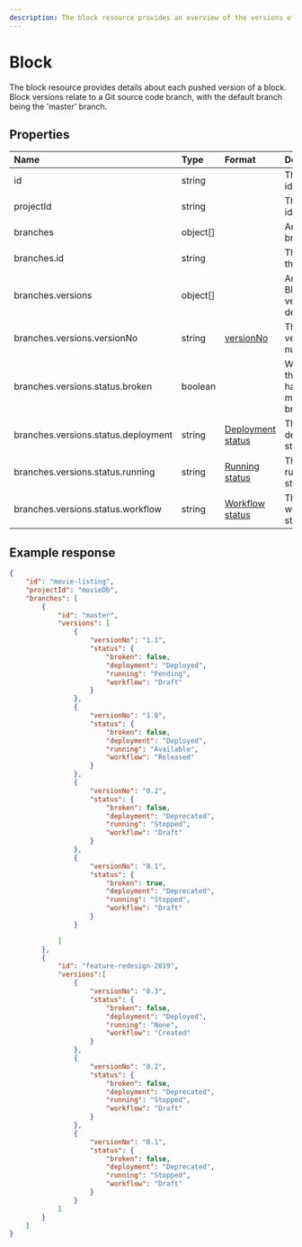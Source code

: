 ```yaml
---
description: The block resource provides an overview of the versions of a block
---
```

# Block

The block resource provides details about each pushed version of a block. Block versions relate to a Git source code branch, with the default branch being the 'master' branch.

## Properties

| Name                                | Type     | Format                                            | Description                                 |
|:------------------------------------|:---------|:--------------------------------------------------|:--------------------------------------------|
| id                                  | string   |                                                   | The block identifier                        |
| projectId                           | string   |                                                   | The project identifier                      |
| branches                            | object[] |                                                   | Array of branches                           |
| branches.id                         | string   |                                                   | The id of the branch                        |
| branches.versions                   | object[] |                                                   | Array of Block version details              |
| branches.versions.versionNo         | string   | [versionNo](/model/version.md#versionNo)          | The block version number                    |
| branches.versions.status.broken     | boolean  |                                                   | Whether the block has been marked as broken |
| branches.versions.status.deployment | string   | [Deployment status](/blocks/deployment-status.md) | The block deployment status                 |
| branches.versions.status.running    | string   | [Running status](/blocks/running-status.md)       | The block running status                    |
| branches.versions.status.workflow   | string   | [Workflow status](/blocks/workflow-status.md)     | The block workflow status                   |

## Example response

```json
{ 
    "id": "movie-listing",
    "projectId": "movieDb",
    "branches": [
        {
            "id": "master",
            "versions": [                
                {
                    "versionNo": "1.1",
                    "status": {
                        "broken": false, 
                        "deployment": "Deployed",      
                        "running": "Pending",
                        "workflow": "Draft"
                    }
                },
                {
                    "versionNo": "1.0",
                    "status": {
                        "broken": false, 
                        "deployment": "Deployed",      
                        "running": "Available",
                        "workflow": "Released"
                    }    
                },
                {
                    "versionNo": "0.2",
                    "status": {
                        "broken": false, 
                        "deployment": "Deprecated",      
                        "running": "Stopped",
                        "workflow": "Draft"
                    }    
                },
                {
                    "versionNo": "0.1",
                    "status": {
                        "broken": true, 
                        "deployment": "Deprecated",      
                        "running": "Stopped",
                        "workflow": "Draft"
                    }  
                }

            ]
        },
        {
            "id": "feature-redesign-2019",
            "versions":[
                {
                    "versionNo": "0.3",
                    "status": {
                        "broken": false, 
                        "deployment": "Deployed",      
                        "running": "None",
                        "workflow": "Created"
                    }  
                },
                {
                    "versionNo": "0.2",
                    "status": {
                        "broken": false, 
                        "deployment": "Deprecated",      
                        "running": "Stopped",
                        "workflow": "Draft"
                    } 
                },
                {
                    "versionNo": "0.1",
                    "status": {
                        "broken": false, 
                        "deployment": "Deprecated",      
                        "running": "Stopped",
                        "workflow": "Draft"
                    } 
                }
            ]
        }
    ]
}
```